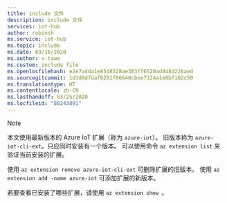 ```yaml
---
title: include 文件
description: include 文件
services: iot-hub
author: robinsh
ms.service: iot-hub
ms.topic: include
ms.date: 03/16/2020
ms.author: v-tawe
ms.custom: include file
ms.openlocfilehash: e2e7a4da1e8548528ae303ff6520ad848d226aed
ms.sourcegitcommit: 1d3d8dfdaf6281f06640cbee7124a1e8bf102c50
ms.translationtype: HT
ms.contentlocale: zh-CN
ms.lasthandoff: 03/25/2020
ms.locfileid: "80243891"
---
```

> [!NOTE]
> 本文使用最新版本的 Azure IoT 扩展（称为 `azure-iot`）。 旧版本称为 `azure-iot-cli-ext`。只应同时安装有一个版本。 可以使用命令 `az extension list` 来验证当前安装的扩展。
>
> 使用 `az extension remove azure-iot-cli-ext` 可删除扩展的旧版本。
> 使用 `az extension add -name azure-iot` 可添加扩展的新版本。 
>
> 若要查看已安装了哪些扩展，请使用 `az extension show `。
>
